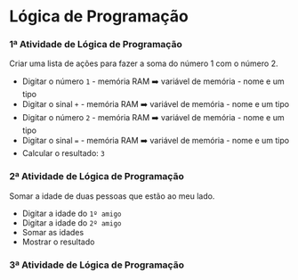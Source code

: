 # Lógica de Programação

### **1ª Atividade de Lógica de Programação**

Criar uma lista de ações para fazer a soma do número 1 com o número 2.

- Digitar o número `1` - memória RAM ➡️ variável de memória - nome e um tipo
- Digitar o sinal `+` - memória RAM ➡️ variável de memória - nome e um tipo
- Digitar o número `2` - memória RAM ➡️ variável de memória - nome e um tipo
- Digitar o sinal `=` - memória RAM ➡️ variável de memória - nome e um tipo
- Calcular o resultado: `3`

### **2ª Atividade de Lógica de Programação**

Somar a idade de duas pessoas que estão ao meu lado.

- Digitar a idade do `1º amigo`
- Digitar a idade do `2º amigo`
- Somar as idades
- Mostrar o resultado

### **3ª Atividade de Lógica de Programação**
